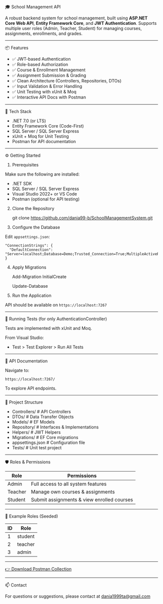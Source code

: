 🎓 School Management API

A robust backend system for school management, built using **ASP.NET Core Web API**, **Entity Framework Core**, and **JWT Authentication**.
 Supports multiple user roles (Admin, Teacher, Student) for managing courses, assignments, enrollments, and grades.

---

📦 Features

- ✅ JWT-based Authentication
- ✅ Role-based Authorization
- ✅ Course & Enrollment Management
- ✅ Assignment Submission & Grading
- ✅ Clean Architecture (Controllers, Repositories, DTOs)
- ✅ Input Validation & Error Handling
- ✅ Unit Testing with xUnit & Moq
- ✅ Interactive API Docs with Postman

---

🧰 Tech Stack

- .NET 7.0 (or LTS)
- Entity Framework Core (Code-First)
- SQL Server / SQL Server Express
- xUnit + Moq for Unit Testing
- Postman for API documentation

---

⚙️ Getting Started

1. Prerequisites

Make sure the following are installed:
- .NET SDK
- SQL Server / SQL Server Express
- Visual Studio 2022+ or VS Code
- Postman (optional for API testing)

2. Clone the Repository

    git clone https://github.com/dania99-b/SchoolManagementSystem.git

3. Configure the Database

Edit `appsettings.json`:

    "ConnectionStrings": {
      "DefaultConnection": "Server=localhost;Database=Demo;Trusted_Connection=True;MultipleActiveResultSets=true"
    }
    

4. Apply Migrations

    Add-Migration InitialCreate
   
    Update-Database

6. Run the Application


API should be available on `https://localhost:7267`

---

🧪 Running Tests (for only AuthenticationController)

Tests are implemented with xUnit and Moq.

From Visual Studio:
- Test > Test Explorer > Run All Tests


---

📑 API Documentation

Navigate to:

    https://localhost:7267/

To explore API endpoints.

---

📁 Project Structure

- Controllers/        # API Controllers
- DTOs/               # Data Transfer Objects
- Models/             # EF Models
- Repository/         # Interfaces & Implementations
- Helpers/            # JWT Helpers
- Migrations/         # EF Core migrations
- appsettings.json    # Configuration file
- Tests/              # Unit test project

---

🛡 Roles & Permissions

| Role     | Permissions                                |
|----------|--------------------------------------------|
| Admin    | Full access to all system features         |
| Teacher  | Manage own courses & assignments           |
| Student  | Submit assignments & view enrolled courses |

---

🔐 Example Roles (Seeded)

| ID  | Role     |
|-----|----------|
| 1   | student  |
| 2   | teacher  |
| 3   | admin    |

---

[👉 Download Postman Collection](./SchoolAPI.postman_collection.json)

---
📫 Contact

For questions or suggestions, please contact at dania1999ta@gmail.com
